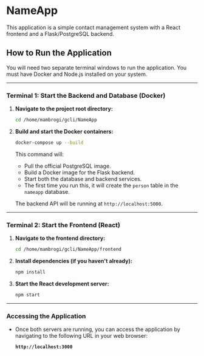 # NameApp

This application is a simple contact management system with a React frontend and a Flask/PostgreSQL backend.

## How to Run the Application

You will need two separate terminal windows to run the application. You must have Docker and Node.js installed on your system.

---

### Terminal 1: Start the Backend and Database (Docker)

1.  **Navigate to the project root directory:**
    ```bash
    cd /home/mambrogi/gcli/NameApp
    ```

2.  **Build and start the Docker containers:**
    ```bash
    docker-compose up --build
    ```

    This command will:
    *   Pull the official PostgreSQL image.
    *   Build a Docker image for the Flask backend.
    *   Start both the database and backend services.
    *   The first time you run this, it will create the `person` table in the `nameapp` database.

    The backend API will be running at `http://localhost:5000`.

---

### Terminal 2: Start the Frontend (React)

1.  **Navigate to the frontend directory:**
    ```bash
    cd /home/mambrogi/gcli/NameApp/frontend
    ```

2.  **Install dependencies (if you haven't already):**
    ```bash
    npm install
    ```

3.  **Start the React development server:**
    ```bash
    npm start
    ```

---

### Accessing the Application

*   Once both servers are running, you can access the application by navigating to the following URL in your web browser:

    **`http://localhost:3000`**

